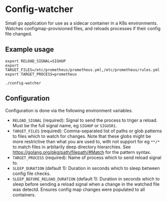 # Config-watcher

Small go application for use as a sidecar container in a K8s environments.
Watches configmap-provisioned files, and reloads processes if their config file
changed.

## Example usage

```
export RELOAD_SIGNAL=SIGHUP
export TARGET_FILES=/etc/prometheus/prometheus.yml,/etc/prometheus/rules.yml
export TARGET_PROCESS=prometheus

./config-watcher
```

## Configuration

Configuration is done via the following environment variables.

- `RELOAD_SIGNAL` (required): Signal to send the process to triger a reload.
  Must be the full signal name, eg `SIGHUP` or `SIGUSR1`.
- `TARGET_FILES` (required): Comma-separated list of paths or glob patterns to
  files which to watch for changes. Note that these globs might be more
  restrictive than what you are used to, with not support for eg `**/*` to
  match files in arbitarily deep directory hierarchies. See
  https://golang.org/pkg/path/filepath/#Match for the pattern syntax.
- `TARGET_PROCESS` (required): Name of process which to send reload signal to.
- `SLEEP_DURATION` (default 1): Duration in seconds which to sleep between
  config file checks.
- `SLEEP_BEFORE_RELOAD_DURATION` (default 1): Duration in seconds which to
  sleep before sending a reload signal when a change in the watched file was
  detectd.  Ensures config map changes were populated to all containers.
